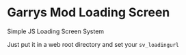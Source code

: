 # Garrys Mod Loading Screen
Simple JS Loading Screen System

Just put it in a web root directory and set your `sv_loadingurl`
